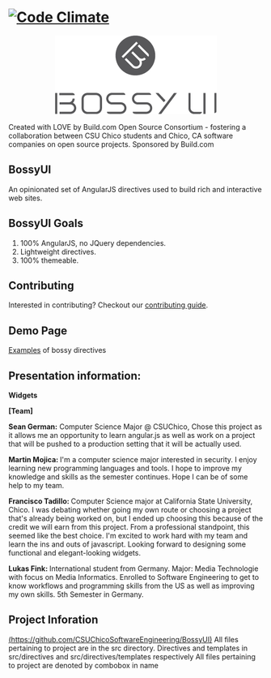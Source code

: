 [![Code Climate](https://codeclimate.com/github/buildcom/BossyUI/badges/gpa.svg)](https://codeclimate.com/github/buildcom/BossyUI)
=======
<p align="center">
<img title="Bossy UI" alt="bossyui" src='bossy_logo.png?raw=true' />
</p>
Created with LOVE by Build.com Open Source Consortium - fostering a collaboration between CSU Chico students and Chico, CA software companies on open source projects.  Sponsored by Build.com

## BossyUI

An opinionated set of AngularJS directives used to build rich and interactive web sites.  

## BossyUI Goals
1. 100% AngularJS, no JQuery dependencies.
2. Lightweight directives.
3. 100% themeable.

## Contributing

Interested in contributing? Checkout our [contributing guide](/CONTRIBUTING.md).

## Demo Page

[Examples](http://buildcom.github.io/BossyUI/#/) of bossy directives

## Presentation information:

<b>Widgets</b>

<b> [Team] </b>

<b> Sean German:</b> Computer Science Major @ CSUChico, Chose this project as it allows me an opportunity to learn angular.js as well as work on a project that will be pushed to a production setting that it will be actually used.

<b> Martin Mojica: </b> I'm a computer science major interested in security. I enjoy learning new programming languages and tools. I hope to improve my knowledge and skills as the semester continues. Hope I can be of some help to my team.

<b> Francisco Tadillo: </b> Computer Science major at California State University, Chico. I was debating whether going my own route or choosing a project that's already being worked on, but I ended up choosing this because of the credit we will earn from this project. From a professional standpoint, this seemed like the best choice. I'm excited to work hard with my team and learn the ins and outs of javascript. Looking forward to designing some functional and elegant-looking widgets.

<b> Lukas Fink: </b> International student from Germany. Major: Media Technologie with focus on Media Informatics. Enrolled to Software Engineering to get to know workflows and programming skills from the US as well as improving my own skills. 5th Semester in Germany.

## Project Inforation
[(https://github.com/CSUChicoSoftwareEngineering/BossyUI)](https://github.com/CSUChicoSoftwareEngineering/BossyUI)
All files pertaining to project are in the src directory.
Directives and templates in src/directives and src/directives/templates respectively
All files pertaining to project are denoted by combobox in name

